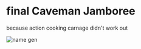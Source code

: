 final Caveman Jamboree
======================

because action cooking carnage didn't work out

![name gen](https://raw.github.com/claytin/action_cooking_carnage/master/name_gen.png)
